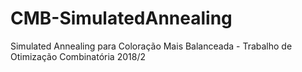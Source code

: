 # CMB-SimulatedAnnealing
Simulated Annealing para Coloração Mais Balanceada - Trabalho de Otimização Combinatória 2018/2
